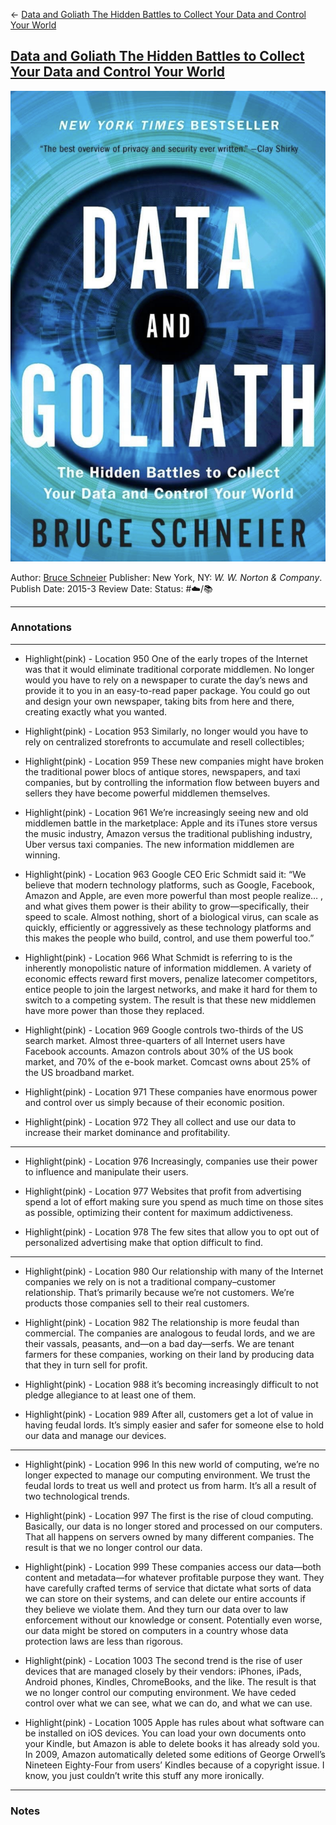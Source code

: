\<- [Data and Goliath The Hidden Battles to Collect Your Data and Control Your World](Data%20and%20Goliath%20The%20Hidden%20Battles%20to%20Collect%20Your%20Data%20and%20Control%20Your%20World.md)

## [Data and Goliath The Hidden Battles to Collect Your Data and Control Your World](https://www.amazon.com/gp/aw/d/B00L3KQ1LI/ref=tmm_kin_swatch_0?ie=UTF8&qid=1661379575&sr=8-1)

![150](%E2%9A%99%EF%B8%8F%20Tools/%F0%9F%93%B8%20Images/6565C83F-7F75-473A-BDEC-7C34C8C66AEF.jpeg)

Author: [Bruce Schneier]()
Publisher: New York, NY: *W. W. Norton & Company*. 
Publish Date: 2015-3
Review Date:
Status: #☁️/📚 

---

### Annotations

---

* Highlight(pink) - Location 950
  One of the early tropes of the Internet was that it would eliminate traditional corporate middlemen. No longer would you have to rely on a newspaper to curate the day’s news and provide it to you in an easy-to-read paper package. You could go out and design your own newspaper, taking bits from here and there, creating exactly what you wanted.

* Highlight(pink) - Location 953
  Similarly, no longer would you have to rely on centralized storefronts to accumulate and resell collectibles;

* Highlight(pink) - Location 959
  These new companies might have broken the traditional power blocs of antique stores, newspapers, and taxi companies, but by controlling the information flow between buyers and sellers they have become powerful middlemen themselves.

* Highlight(pink) - Location 961
  We’re increasingly seeing new and old middlemen battle in the marketplace: Apple and its iTunes store versus the music industry, Amazon versus the traditional publishing industry, Uber versus taxi companies. The new information middlemen are winning.

* Highlight(pink) - Location 963
  Google CEO Eric Schmidt said it: “We believe that modern technology platforms, such as Google, Facebook, Amazon and Apple, are even more powerful than most people realize… , and what gives them power is their ability to grow—specifically, their speed to scale. Almost nothing, short of a biological virus, can scale as quickly, efficiently or aggressively as these technology platforms and this makes the people who build, control, and use them powerful too.”

* Highlight(pink) - Location 966
  What Schmidt is referring to is the inherently monopolistic nature of information middlemen. A variety of economic effects reward first movers, penalize latecomer competitors, entice people to join the largest networks, and make it hard for them to switch to a competing system. The result is that these new middlemen have more power than those they replaced.

* Highlight(pink) - Location 969
  Google controls two-thirds of the US search market. Almost three-quarters of all Internet users have Facebook accounts. Amazon controls about 30% of the US book market, and 70% of the e-book market. Comcast owns about 25% of the US broadband market.

* Highlight(pink) - Location 971
  These companies have enormous power and control over us simply because of their economic position.

* Highlight(pink) - Location 972
  They all collect and use our data to increase their market dominance and profitability.

---

* Highlight(pink) - Location 976
  Increasingly, companies use their power to influence and manipulate their users.

* Highlight(pink) - Location 977
  Websites that profit from advertising spend a lot of effort making sure you spend as much time on those sites as possible, optimizing their content for maximum addictiveness.

* Highlight(pink) - Location 978
  The few sites that allow you to opt out of personalized advertising make that option difficult to find.

---

* Highlight(pink) - Location 980
  Our relationship with many of the Internet companies we rely on is not a traditional company–customer relationship. That’s primarily because we’re not customers. We’re products those companies sell to their real customers.

* Highlight(pink) - Location 982
  The relationship is more feudal than commercial. The companies are analogous to feudal lords, and we are their vassals, peasants, and—on a bad day—serfs. We are tenant farmers for these companies, working on their land by producing data that they in turn sell for profit.

* Highlight(pink) - Location 988
  it’s becoming increasingly difficult to not pledge allegiance to at least one of them.

* Highlight(pink) - Location 989
  After all, customers get a lot of value in having feudal lords. It’s simply easier and safer for someone else to hold our data and manage our devices.

---

* Highlight(pink) - Location 996
  In this new world of computing, we’re no longer expected to manage our computing environment. We trust the feudal lords to treat us well and protect us from harm. It’s all a result of two technological trends.

* Highlight(pink) - Location 997
  The first is the rise of cloud computing. Basically, our data is no longer stored and processed on our computers. That all happens on servers owned by many different companies. The result is that we no longer control our data.

* Highlight(pink) - Location 999
  These companies access our data—both content and metadata—for whatever profitable purpose they want. They have carefully crafted terms of service that dictate what sorts of data we can store on their systems, and can delete our entire accounts if they believe we violate them. And they turn our data over to law enforcement without our knowledge or consent. Potentially even worse, our data might be stored on computers in a country whose data protection laws are less than rigorous.

* Highlight(pink) - Location 1003
  The second trend is the rise of user devices that are managed closely by their vendors: iPhones, iPads, Android phones, Kindles, ChromeBooks, and the like. The result is that we no longer control our computing environment. We have ceded control over what we can see, what we can do, and what we can use.

* Highlight(pink) - Location 1005
  Apple has rules about what software can be installed on iOS devices. You can load your own documents onto your Kindle, but Amazon is able to delete books it has already sold you. In 2009, Amazon automatically deleted some editions of George Orwell’s Nineteen Eighty-Four from users’ Kindles because of a copyright issue. I know, you just couldn’t write this stuff any more ironically.

---

### Notes
